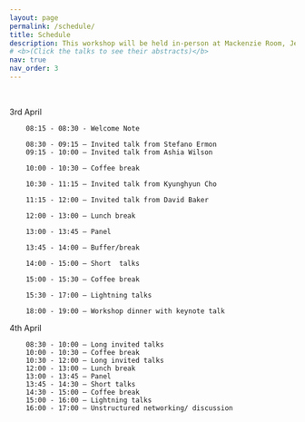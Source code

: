```yaml
---
layout: page
permalink: /schedule/
title: Schedule
description: This workshop will be held in-person at Mackenzie Room, Jen-Hsun Huang Engineering Center, Stanford University on April 3rd and April 4th, 2025. The session will cover invited talks, contributed lightning talks, and a panel discussion. Long invited talks span for 45 minutes, short talks for 20 minutes and contributed lightning talks for 10 minutes each. The tentative schedule in local time zone, Pacific Stanford Time (PST), can be found below. 
# <b>(Click the talks to see their abstracts)</b>
nav: true
nav_order: 3
---
```


<br>

3rd April

		08:15 - 08:30 - Welcome Note

		08:30 - 09:15 — Invited talk from Stefano Ermon
		09:15 - 10:00 — Invited talk from Ashia Wilson

		10:00 - 10:30 — Coffee break

		10:30 - 11:15 — Invited talk from Kyunghyun Cho

		11:15 - 12:00 — Invited talk from David Baker 

		12:00 - 13:00 — Lunch break

		13:00 - 13:45 — Panel

		13:45 - 14:00 — Buffer/break

		14:00 - 15:00 — Short  talks 

		15:00 - 15:30 — Coffee break

		15:30 - 17:00 — Lightning talks

		18:00 - 19:00 — Workshop dinner with keynote talk
	
4th April

		08:30 - 10:00 — Long invited talks 
		10:00 - 10:30 — Coffee break
		10:30 - 12:00 — Long invited talks 
		12:00 - 13:00 — Lunch break
		13:00 - 13:45 — Panel
		13:45 - 14:30 — Short talks
		14:30 - 15:00 — Coffee break
		15:00 - 16:00 — Lightning talks
		16:00 - 17:00 — Unstructured networking/ discussion
